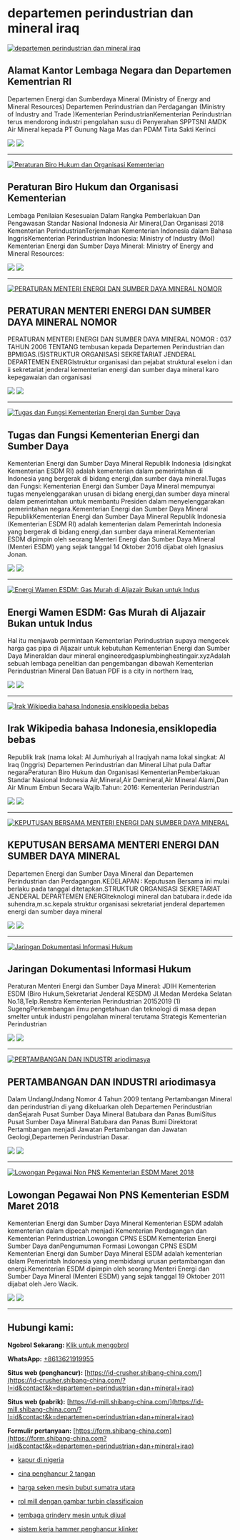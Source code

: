 # departemen perindustrian dan mineral iraq

<a href="https://swt.shibang-china.com/?l=id&img&k=departemen+perindustrian+dan+mineral+iraq" target="_blank">![departemen perindustrian dan mineral iraq](http://static.shibang-china.com/all-800x300/879.jpg)</a>

## Alamat Kantor Lembaga Negara dan Departemen Kementrian RI
Departemen Energi dan Sumberdaya Mineral (Ministry of Energy and Mineral Resources) Departemen Perindustrian dan Perdagangan (Ministry of Industry and Trade )Kementerian PerindustrianKementerian Perindustrian terus mendorong industri pengolahan susu di Penyerahan SPPTSNI AMDK Air Mineral kepada PT Gunung Naga Mas dan PDAM Tirta Sakti Kerinci


<a href="https://whatsapp.shibangsoft.com/WhatsApp.php" target="_blank" title="WhatsApp">![](http://static.shibang-china.com/icon/whatsapp.png)</a> <a href="https://swt.shibang-china.com/?l=id&icon&k=departemen+perindustrian+dan+mineral+iraq" target="_blank">![](http://static.shibang-china.com/icon/chat-id.png)</a>

---

<a href="https://swt.shibang-china.com/?l=id&img&k=departemen+perindustrian+dan+mineral+iraq" target="_blank">![Peraturan Biro Hukum dan Organisasi Kementerian](http://static.shibang-china.com/all-800x300/1276.jpg)</a>

## Peraturan Biro Hukum dan Organisasi Kementerian
Lembaga Penilaian Kesesuaian Dalam Rangka Pemberlakuan Dan Pengawasan Standar Nasional Indonesia Air Mineral,Dan Organisasi 2018 Kementerian PerindustrianTerjemahan Kementerian Indonesia dalam Bahasa InggrisKementerian Perindustrian Indonesia: Ministry of Industry (MoI) Kementerian Energi dan Sumber Daya Mineral: Ministry of Energy and Mineral Resources:


<a href="https://whatsapp.shibangsoft.com/WhatsApp.php" target="_blank" title="WhatsApp">![](http://static.shibang-china.com/icon/whatsapp.png)</a> <a href="https://swt.shibang-china.com/?l=id&icon&k=departemen+perindustrian+dan+mineral+iraq" target="_blank">![](http://static.shibang-china.com/icon/chat-id.png)</a>

---

<a href="https://swt.shibang-china.com/?l=id&img&k=departemen+perindustrian+dan+mineral+iraq" target="_blank">![PERATURAN MENTERI ENERGI DAN SUMBER DAYA MINERAL NOMOR](http://static.shibang-china.com/all-800x300/349.jpg)</a>

## PERATURAN MENTERI ENERGI DAN SUMBER DAYA MINERAL NOMOR
PERATURAN MENTERI ENERGI DAN SUMBER DAYA MINERAL NOMOR : 037 TAHUN 2006 TENTANG tembusan kepada Departemen Perindustrian dan BPMIGAS.(5)STRUKTUR ORGANISASI SEKRETARIAT JENDERAL DEPARTEMEN ENERGIstruktur organisasi dan pejabat struktural eselon i dan ii sekretariat jenderal kementerian energi dan sumber daya mineral karo kepegawaian dan organisasi


<a href="https://whatsapp.shibangsoft.com/WhatsApp.php" target="_blank" title="WhatsApp">![](http://static.shibang-china.com/icon/whatsapp.png)</a> <a href="https://swt.shibang-china.com/?l=id&icon&k=departemen+perindustrian+dan+mineral+iraq" target="_blank">![](http://static.shibang-china.com/icon/chat-id.png)</a>

---

<a href="https://swt.shibang-china.com/?l=id&img&k=departemen+perindustrian+dan+mineral+iraq" target="_blank">![Tugas dan Fungsi Kementerian Energi dan Sumber Daya](http://static.shibang-china.com/all-800x300/1401.jpg)</a>

## Tugas dan Fungsi Kementerian Energi dan Sumber Daya
Kementerian Energi dan Sumber Daya Mineral Republik Indonesia (disingkat Kementerian ESDM RI) adalah kementerian dalam pemerintahan di Indonesia yang bergerak di bidang energi,dan sumber daya mineral.Tugas dan Fungsi: Kementerian Energi dan Sumber Daya Mineral mempunyai tugas menyelenggarakan urusan di bidang energi,dan sumber daya mineral dalam pemerintahan untuk membantu Presiden dalam menyelenggarakan pemerintahan negara.Kementerian Energi dan Sumber Daya Mineral RepublikKementerian Energi dan Sumber Daya Mineral Republik Indonesia (Kementerian ESDM RI) adalah kementerian dalam Pemerintah Indonesia yang bergerak di bidang energi,dan sumber daya mineral.Kementerian ESDM dipimpin oleh seorang Menteri Energi dan Sumber Daya Mineral (Menteri ESDM) yang sejak tanggal 14 Oktober 2016 dijabat oleh Ignasius Jonan.


<a href="https://whatsapp.shibangsoft.com/WhatsApp.php" target="_blank" title="WhatsApp">![](http://static.shibang-china.com/icon/whatsapp.png)</a> <a href="https://swt.shibang-china.com/?l=id&icon&k=departemen+perindustrian+dan+mineral+iraq" target="_blank">![](http://static.shibang-china.com/icon/chat-id.png)</a>

---

<a href="https://swt.shibang-china.com/?l=id&img&k=departemen+perindustrian+dan+mineral+iraq" target="_blank">![Energi Wamen ESDM: Gas Murah di Aljazair Bukan untuk Indus](http://static.shibang-china.com/all-800x300/1200.jpg)</a>

## Energi Wamen ESDM: Gas Murah di Aljazair Bukan untuk Indus
Hal itu menjawab permintaan Kementerian Perindustrian supaya mengecek harga gas pipa di Aljazair untuk kebutuhan Kementerian Energi dan Sumber Daya Mineraldan daur mineral engineeredgasplumbingheatingair.xyzAdalah sebuah lembaga penelitian dan pengembangan dibawah Kementerian Perindustrian Mineral Dan Batuan PDF is a city in northern Iraq,


<a href="https://whatsapp.shibangsoft.com/WhatsApp.php" target="_blank" title="WhatsApp">![](http://static.shibang-china.com/icon/whatsapp.png)</a> <a href="https://swt.shibang-china.com/?l=id&icon&k=departemen+perindustrian+dan+mineral+iraq" target="_blank">![](http://static.shibang-china.com/icon/chat-id.png)</a>

---

<a href="https://swt.shibang-china.com/?l=id&img&k=departemen+perindustrian+dan+mineral+iraq" target="_blank">![Irak Wikipedia bahasa Indonesia,ensiklopedia bebas](http://static.shibang-china.com/all-800x300/1.jpg)</a>

## Irak Wikipedia bahasa Indonesia,ensiklopedia bebas
Republik Irak (nama lokal: Al Jumhuriyah al Iraqiyah nama lokal singkat: Al Iraq (Inggris) Departemen Perindustrian dan Mineral Lihat pula Daftar negaraPeraturan Biro Hukum dan Organisasi KementerianPemberlakuan Standar Nasional Indonesia Air,Mineral,Air Demineral,Air Mineral Alami,Dan Air Minum Embun Secara Wajib.Tahun: 2016: Kementerian Perindustrian


<a href="https://whatsapp.shibangsoft.com/WhatsApp.php" target="_blank" title="WhatsApp">![](http://static.shibang-china.com/icon/whatsapp.png)</a> <a href="https://swt.shibang-china.com/?l=id&icon&k=departemen+perindustrian+dan+mineral+iraq" target="_blank">![](http://static.shibang-china.com/icon/chat-id.png)</a>

---

<a href="https://swt.shibang-china.com/?l=id&img&k=departemen+perindustrian+dan+mineral+iraq" target="_blank">![KEPUTUSAN BERSAMA MENTERI ENERGI DAN SUMBER DAYA MINERAL](http://static.shibang-china.com/all-800x300/772.jpg)</a>

## KEPUTUSAN BERSAMA MENTERI ENERGI DAN SUMBER DAYA MINERAL
Departemen Energi dan Sumber Daya Mineral dan Departemen Perindustrian dan Perdagangan.KEDELAPAN : Keputusan Bersama ini mulai berlaku pada tanggal ditetapkan.STRUKTUR ORGANISASI SEKRETARIAT JENDERAL DEPARTEMEN ENERGIteknologi mineral dan batubara ir.dede ida suhendra,m.sc.kepala struktur organisasi sekretariat jenderal departemen energi dan sumber daya mineral


<a href="https://whatsapp.shibangsoft.com/WhatsApp.php" target="_blank" title="WhatsApp">![](http://static.shibang-china.com/icon/whatsapp.png)</a> <a href="https://swt.shibang-china.com/?l=id&icon&k=departemen+perindustrian+dan+mineral+iraq" target="_blank">![](http://static.shibang-china.com/icon/chat-id.png)</a>

---

<a href="https://swt.shibang-china.com/?l=id&img&k=departemen+perindustrian+dan+mineral+iraq" target="_blank">![Jaringan Dokumentasi Informasi Hukum](http://static.shibang-china.com/all-800x300/641.jpg)</a>

## Jaringan Dokumentasi Informasi Hukum
Peraturan Menteri Energi dan Sumber Daya Mineral: JDIH Kementerian ESDM (Biro Hukum,Sekretariat Jenderal KESDM) Jl.Medan Merdeka Selatan No.18,Telp.Renstra Kementerian Perindustrian 20152019 (1) SugengPerkembangan ilmu pengetahuan dan teknologi di masa depan smelter untuk industri pengolahan mineral terutama Strategis Kementerian Perindustrian


<a href="https://whatsapp.shibangsoft.com/WhatsApp.php" target="_blank" title="WhatsApp">![](http://static.shibang-china.com/icon/whatsapp.png)</a> <a href="https://swt.shibang-china.com/?l=id&icon&k=departemen+perindustrian+dan+mineral+iraq" target="_blank">![](http://static.shibang-china.com/icon/chat-id.png)</a>

---

<a href="https://swt.shibang-china.com/?l=id&img&k=departemen+perindustrian+dan+mineral+iraq" target="_blank">![PERTAMBANGAN DAN INDUSTRI ariodimasya](http://static.shibang-china.com/all-800x300/199.jpg)</a>

## PERTAMBANGAN DAN INDUSTRI ariodimasya
Dalam UndangUndang Nomor 4 Tahun 2009 tentang Pertambangan Mineral dan perindustrian di yang dikeluarkan oleh Departemen Perindustrian danSejarah Pusat Sumber Daya Mineral Batubara dan Panas BumiSitus Pusat Sumber Daya Mineral Batubara dan Panas Bumi Direktorat Pertambangan menjadi Jawatan Pertambangan dan Jawatan Geologi,Departemen Perindustrian Dasar.


<a href="https://whatsapp.shibangsoft.com/WhatsApp.php" target="_blank" title="WhatsApp">![](http://static.shibang-china.com/icon/whatsapp.png)</a> <a href="https://swt.shibang-china.com/?l=id&icon&k=departemen+perindustrian+dan+mineral+iraq" target="_blank">![](http://static.shibang-china.com/icon/chat-id.png)</a>

---

<a href="https://swt.shibang-china.com/?l=id&img&k=departemen+perindustrian+dan+mineral+iraq" target="_blank">![Lowongan Pegawai Non PNS Kementerian ESDM Maret 2018](http://static.shibang-china.com/all-800x300/1475.jpg)</a>

## Lowongan Pegawai Non PNS Kementerian ESDM Maret 2018
Kementerian Energi dan Sumber Daya Mineral Kementerian ESDM adalah kementerian dalam dipecah menjadi Kementerian Perdagangan dan Kementerian Perindustrian.Lowongan CPNS ESDM Kementerian Energi Sumber Daya danPengumuman Formasi Lowongan CPNS ESDM Kementerian Energi dan Sumber Daya Mineral ESDM adalah kementerian dalam Pemerintah Indonesia yang membidangi urusan pertambangan dan energi.Kementerian ESDM dipimpin oleh seorang Menteri Energi dan Sumber Daya Mineral (Menteri ESDM) yang sejak tanggal 19 Oktober 2011 dijabat oleh Jero Wacik.


<a href="https://whatsapp.shibangsoft.com/WhatsApp.php" target="_blank" title="WhatsApp">![](http://static.shibang-china.com/icon/whatsapp.png)</a> <a href="https://swt.shibang-china.com/?l=id&icon&k=departemen+perindustrian+dan+mineral+iraq" target="_blank">![](http://static.shibang-china.com/icon/chat-id.png)</a>

---
## Hubungi kami:

**Ngobrol Sekarang:** [Klik untuk mengobrol](https://swt.shibang-china.com?l=id&contact&k=departemen+perindustrian+dan+mineral+iraq)

**WhatsApp:**  [+8613621919955](https://whatsapp.shibangsoft.com/WhatsApp.php)

**Situs web (penghancur):** [https://id-crusher.shibang-china.com/](https://id-crusher.shibang-china.com/?l=id&contact&k=departemen+perindustrian+dan+mineral+iraq)

**Situs web (pabrik):** [https://id-mill.shibang-china.com/](https://id-mill.shibang-china.com/?l=id&contact&k=departemen+perindustrian+dan+mineral+iraq)

**Formulir pertanyaan:** [https://form.shibang-china.com](https://form.shibang-china.com?l=id&contact&k=departemen+perindustrian+dan+mineral+iraq)

* [kapur di nigeria](../35/kapur%20di%20nigeria.md)

* [cina penghancur 2 tangan](../31/cina%20penghancur%202%20tangan.md)

* [harga seken mesin bubut sumatra utara](../32/harga%20seken%20mesin%20bubut%20sumatra%20utara.md)

* [rol mill dengan gambar turbin classificaion](../31/rol%20mill%20dengan%20gambar%20turbin%20classificaion.md)

* [tembaga grindery mesin untuk dijual](../40/tembaga%20grindery%20mesin%20untuk%20dijual.md)

* [sistem kerja hammer penghancur klinker](../39/sistem%20kerja%20hammer%20penghancur%20klinker.md)